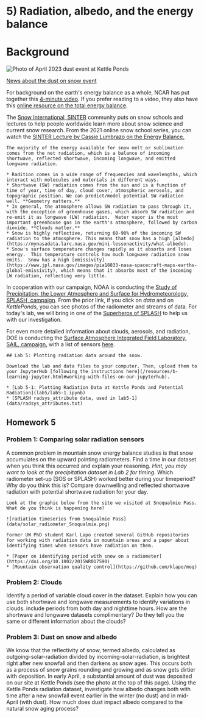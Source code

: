 # 5) Radiation, albedo, and the energy balance


# Background
![Photo of April 2023 dust event at Kettle Ponds](data/Dust_on_SOS.png)

[News about the dust on snow event](https://crestedbuttenews.com/2023/04/quicker-spring-runoff-expected-with-recent-dust-storm-impact/)

For background on the earth's energy balance as a whole, NCAR has put together this [4-minute video](https://www.youtube.com/watch?v=t9B8gGQtJzo).  If you prefer reading to a video, they also have this [online resource on the total energy balance](https://scied.ucar.edu/learning-zone/how-climate-works/energy-budget).  

The [Snow International, SINTER](https://nsidc.org/sinter) community puts on snow schools and lectures to help people worldwide learn more about snow science and current snow research.  From the 2021 online snow school series, you can watch the [SINTER Lecture by Cassie Lumbrazo on the Energy Balance.](https://youtu.be/LV5elFtjjcc) 

 ```tip
The majority of the energy available for snow melt or sublimation comes from the net radiation, which is a balance of incoming shortwave, reflected shortwave, incoming longwave, and emitted longwave radiation.

* Radition comes in a wide range of frequencies and wavelengths, which interact with molecules and materials in different ways. 
* Shortwave (SW) radiation comes from the sun and is a function of time of year, time of day, cloud cover, atmospheric aerosols, and topographic position. We can predict/model potential SW radiation well. **Geometry matters.**
* In general, the atmosphere allows SW radiation to pass through it, with the exception of greenhouse gases, which absorb SW radiation and re-emit it as longwave (LW) radiation.  Water vapor is the most important greenhouse gas in the earth's atmosphere, followed by carbon dioxide. **Clouds matter.** 
* Snow is highly reflective, returning 60-90% of the incoming SW radiation to the atmosphere. This means that snow has a high [albedo](https://mynasadata.larc.nasa.gov/mini-lessonactivity/what-albedo). 
* Snow's surface temperature changes rapidly as it absorbs and loses energy.  This temperature controls how much longwave radiation snow emits.  Snow has a high [emissivity](https://www.jpl.nasa.gov/images/pia18833-nasa-spacecraft-maps-earths-global-emissivity), which means that it absorbs most of the incoming LW radiation, reflecting very little.
```

In cooperation with our campaign, NOAA is conducting the [Study of Precipitation, the Lower Atmosphere and Surface for Hydrometeorology, SPLASH, campaign](https://psl.noaa.gov/splash/). From the prior link, if you click on _data_ and on _KettlePonds_, you can see photos of the radiometer and streams of data.  For today's lab, we will bring in one of the [Superheros of SPLASH](https://storymaps.arcgis.com/stories/093640ac6bdc479394d7fd9c7068fd27) to help us with our investigation.

For even more detailed information about clouds, aerosols, and radiation, DOE is conducting the [Surface Atmosphere Integrated Field Laboratory, SAIL, campaign](https://sail.lbl.gov/), with a list of sensors [here](https://sail.lbl.gov/what-we-measure/).

```note
## Lab 5: Plotting radiation data around the snow.

Download the lab and data files to your computer. Then, upload them to your JupyterHub [following the instructions here](/resources/b-learning-jupyter.html#working-with-files-on-our-jupyterhub).

* [Lab 5-1: Plotting Radiation Data at Kettle Ponds and Potential Radiation](lab5/lab5-1.ipynb)
* [SPLASH radsys_attribute data, used in lab5-1](data/radsys_attributes.txt)

```

## Homework 5

### Problem 1: Comparing solar radiation sensors

A common problem in mountain snow energy balance studies is that snow accumulates on the upward pointing radiometers.  Find a time in our dataset when you think this occurred and explain your reasoning. _Hint, you may want to look at the precipitation dataset in Lab 2 for timing._ Which radiometer set-up (SOS or SPLASH) worked better during your timeperiod?  Why do you think this is?  Compare downwelling and reflected shortwave radiation with potential shortwave radiation for your day.
 
 ```tip
Look at the graphic below from the site we visited at Snoqualmie Pass.  What do you think is happening here?

![radiation timeseries from Snoqualmie Pass](data/solar_radiometer_Snoqualmie.png)

Former UW PhD student Karl Lapo created several GitHub repositories for working with radiation data in mountain areas and a paper about identifying times when sensors have radiation on them.

* [Paper on identifying period with snow on a radiometer](https://doi.org/10.1002/2015WR017590)
* [Mountain observation quality control](https://github.com/klapo/moq)
```

### Problem 2: Clouds
 
Identify a period of variable cloud cover in the dataset.  Explain how you can use both shortwave and longwave measurements to identify variations in clouds.  include periods from both day and nighttime hours.  How are the shortwave and longwave datasets complimentary?  Do they tell you the same or different information about the clouds?  


### Problem 3: Dust on snow and albedo
 
We know that the reflectivity of snow, termed albedo, calculated as outgoing-solar-radiation divided by incoming-solar-radiation, is brightest right after new snowfall and then darkens as snow ages.  This occurs both as a process of snow grains rounding and growing and as snow gets dirtier with deposition.  In early April, a substantial amount of dust was deposited on our site at Kettle Ponds (see the photo at the top of this page).  Using the Kettle Ponds radiation dataset, investigate how albedo changes both with time after a new snowfall event earlier in the winter (no dust) and in mid-April (with dust).  How much does dust impact albedo compared to the natural snow aging process? 

